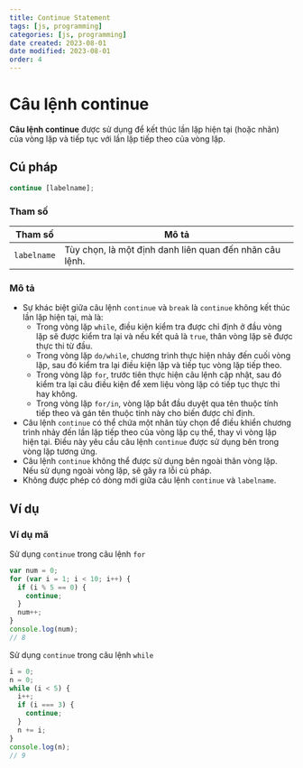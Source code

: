 ```yaml
---
title: Continue Statement
tags: [js, programming]
categories: [js, programming]
date created: 2023-08-01
date modified: 2023-08-01
order: 4
---
```


# Câu lệnh continue

**Câu lệnh continue** được sử dụng để kết thúc lần lặp hiện tại (hoặc nhãn) của vòng lặp và tiếp tục với lần lặp tiếp theo của vòng lặp.

## Cú pháp

```js
continue [labelname];
```

### Tham số

| Tham số     | Mô tả                             |
| ----------- | ---------------------------------- |
| `labelname` | Tùy chọn, là một định danh liên quan đến nhãn câu lệnh. |

### Mô tả

- Sự khác biệt giữa câu lệnh `continue` và `break` là `continue` không kết thúc lần lặp hiện tại, mà là:
  - Trong vòng lặp `while`, điều kiện kiểm tra được chỉ định ở đầu vòng lặp sẽ được kiểm tra lại và nếu kết quả là `true`, thân vòng lặp sẽ được thực thi từ đầu.
  - Trong vòng lặp `do/while`, chương trình thực hiện nhảy đến cuối vòng lặp, sau đó kiểm tra lại điều kiện lặp và tiếp tục vòng lặp tiếp theo.
  - Trong vòng lặp `for`, trước tiên thực hiện câu lệnh cập nhật, sau đó kiểm tra lại câu điều kiện để xem liệu vòng lặp có tiếp tục thực thi hay không.
  - Trong vòng lặp `for/in`, vòng lặp bắt đầu duyệt qua tên thuộc tính tiếp theo và gán tên thuộc tính này cho biến được chỉ định.
- Câu lệnh `continue` có thể chứa một nhãn tùy chọn để điều khiển chương trình nhảy đến lần lặp tiếp theo của vòng lặp cụ thể, thay vì vòng lặp hiện tại. Điều này yêu cầu câu lệnh `continue` được sử dụng bên trong vòng lặp tương ứng.
- Câu lệnh `continue` không thể được sử dụng bên ngoài thân vòng lặp. Nếu sử dụng ngoài vòng lặp, sẽ gây ra lỗi cú pháp.
- Không được phép có dòng mới giữa câu lệnh `continue` và `labelname`.

## Ví dụ

### Ví dụ mã

Sử dụng `continue` trong câu lệnh `for`

```js
var num = 0;
for (var i = 1; i < 10; i++) {
  if (i % 5 == 0) {
    continue;
  }
  num++;
}
console.log(num);
// 8
```

Sử dụng `continue` trong câu lệnh `while`

```js
i = 0;
n = 0;
while (i < 5) {
  i++;
  if (i === 3) {
    continue;
  }
  n += i;
}
console.log(n);
// 9
```
